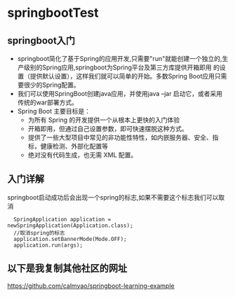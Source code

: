 # springbootTest
## springboot入门
- springboot简化了基于Spring的应用开发,只需要"run"就能创建一个独立的,生产级别的Spring应用,springboot为Spring平台及第三方库提供开箱即用
的设置（提供默认设置），这样我们就可以简单的开始。多数Spring Boot应用只需要很少的Spring配置。
- 我们可以使用SpringBoot创建java应用，并使用java –jar 启动它，或者采用传统的war部署方式。
- Spring Boot 主要目标是：
  * 为所有 Spring 的开发提供一个从根本上更快的入门体验
  * 开箱即用，但通过自己设置参数，即可快速摆脱这种方式。  
  * 提供了一些大型项目中常见的非功能性特性，如内嵌服务器、安全、指标，健康检测、外部化配置等
  * 绝对没有代码生成，也无需 XML 配置。
## 入门详解
  springboot启动成功后会出现一个spring的标志,如果不需要这个标志我们可以取消
  
      SpringApplication application = newSpringApplication(Application.class);
      //取消spring的标志
      application.setBannerMode(Mode.OFF);
      application.run(args);
     
  
## 以下是我复制其他社区的网址


  https://github.com/calmyao/springboot-learning-example
